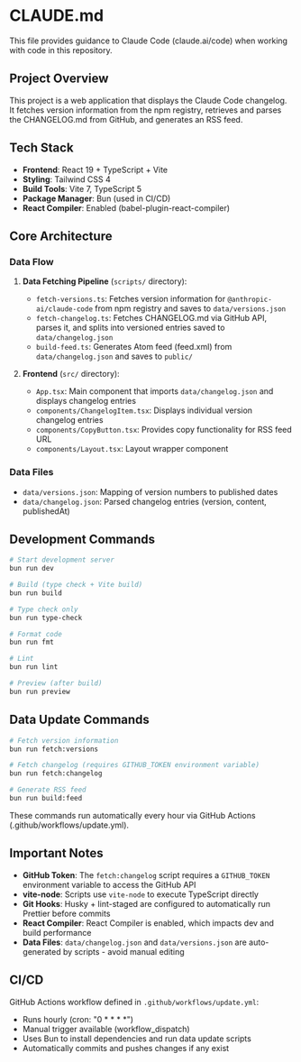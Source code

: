 # CLAUDE.md

This file provides guidance to Claude Code (claude.ai/code) when working with code in this repository.

## Project Overview

This project is a web application that displays the Claude Code changelog. It fetches version information from the npm registry, retrieves and parses the CHANGELOG.md from GitHub, and generates an RSS feed.

## Tech Stack

- **Frontend**: React 19 + TypeScript + Vite
- **Styling**: Tailwind CSS 4
- **Build Tools**: Vite 7, TypeScript 5
- **Package Manager**: Bun (used in CI/CD)
- **React Compiler**: Enabled (babel-plugin-react-compiler)

## Core Architecture

### Data Flow

1. **Data Fetching Pipeline** (`scripts/` directory):
   - `fetch-versions.ts`: Fetches version information for `@anthropic-ai/claude-code` from npm registry and saves to `data/versions.json`
   - `fetch-changelog.ts`: Fetches CHANGELOG.md via GitHub API, parses it, and splits into versioned entries saved to `data/changelog.json`
   - `build-feed.ts`: Generates Atom feed (feed.xml) from `data/changelog.json` and saves to `public/`

2. **Frontend** (`src/` directory):
   - `App.tsx`: Main component that imports `data/changelog.json` and displays changelog entries
   - `components/ChangelogItem.tsx`: Displays individual version changelog entries
   - `components/CopyButton.tsx`: Provides copy functionality for RSS feed URL
   - `components/Layout.tsx`: Layout wrapper component

### Data Files

- `data/versions.json`: Mapping of version numbers to published dates
- `data/changelog.json`: Parsed changelog entries (version, content, publishedAt)

## Development Commands

```bash
# Start development server
bun run dev

# Build (type check + Vite build)
bun run build

# Type check only
bun run type-check

# Format code
bun run fmt

# Lint
bun run lint

# Preview (after build)
bun run preview
```

## Data Update Commands

```bash
# Fetch version information
bun run fetch:versions

# Fetch changelog (requires GITHUB_TOKEN environment variable)
bun run fetch:changelog

# Generate RSS feed
bun run build:feed
```

These commands run automatically every hour via GitHub Actions (.github/workflows/update.yml).

## Important Notes

- **GitHub Token**: The `fetch:changelog` script requires a `GITHUB_TOKEN` environment variable to access the GitHub API
- **vite-node**: Scripts use `vite-node` to execute TypeScript directly
- **Git Hooks**: Husky + lint-staged are configured to automatically run Prettier before commits
- **React Compiler**: React Compiler is enabled, which impacts dev and build performance
- **Data Files**: `data/changelog.json` and `data/versions.json` are auto-generated by scripts - avoid manual editing

## CI/CD

GitHub Actions workflow defined in `.github/workflows/update.yml`:

- Runs hourly (cron: "0 \* \* \* \*")
- Manual trigger available (workflow_dispatch)
- Uses Bun to install dependencies and run data update scripts
- Automatically commits and pushes changes if any exist
